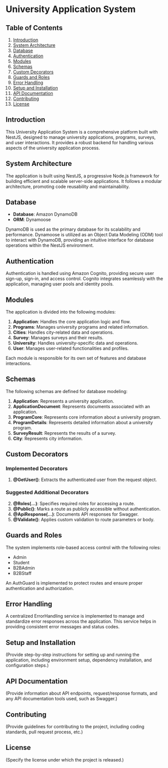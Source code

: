 # University Application System

## Table of Contents
1. [Introduction](#introduction)
2. [System Architecture](#system-architecture)
3. [Database](#database)
4. [Authentication](#authentication)
5. [Modules](#modules)
6. [Schemas](#schemas)
7. [Custom Decorators](#custom-decorators)
8. [Guards and Roles](#guards-and-roles)
9. [Error Handling](#error-handling)
10. [Setup and Installation](#setup-and-installation)
11. [API Documentation](#api-documentation)
12. [Contributing](#contributing)
13. [License](#license)

## Introduction

This University Application System is a comprehensive platform built with NestJS, designed to manage university applications, programs, surveys, and user interactions. It provides a robust backend for handling various aspects of the university application process.

## System Architecture

The application is built using NestJS, a progressive Node.js framework for building efficient and scalable server-side applications. It follows a modular architecture, promoting code reusability and maintainability.

## Database

- **Database**: Amazon DynamoDB
- **ORM**: Dynamoose

DynamoDB is used as the primary database for its scalability and performance. Dynamoose is utilized as an Object Data Modeling (ODM) tool to interact with DynamoDB, providing an intuitive interface for database operations within the NestJS environment.

## Authentication

Authentication is handled using Amazon Cognito, providing secure user sign-up, sign-in, and access control. Cognito integrates seamlessly with the application, managing user pools and identity pools.

## Modules

The application is divided into the following modules:

1. **Application**: Handles the core application logic and flow.
2. **Programs**: Manages university programs and related information.
3. **Cities**: Handles city-related data and operations.
4. **Survey**: Manages surveys and their results.
5. **University**: Handles university-specific data and operations.
6. **User**: Manages user-related functionalities and profiles.

Each module is responsible for its own set of features and database interactions.

## Schemas

The following schemas are defined for database modeling:

1. **Application**: Represents a university application.
2. **ApplicationDocument**: Represents documents associated with an application.
3. **ProgramCore**: Represents core information about a university program.
4. **ProgramDetails**: Represents detailed information about a university program.
5. **SurveyResult**: Represents the results of a survey.
6. **City**: Represents city information.

## Custom Decorators

### Implemented Decorators

1. **@GetUser()**: Extracts the authenticated user from the request object.

### Suggested Additional Decorators

2. **@Roles(...)**: Specifies required roles for accessing a route.
3. **@Public()**: Marks a route as publicly accessible without authentication.
4. **@ApiResponse(...)**: Documents API responses for Swagger.
5. **@Validate()**: Applies custom validation to route parameters or body.

## Guards and Roles

The system implements role-based access control with the following roles:

- Admin
- Student
- B2BAdmin
- B2BStaff

An AuthGuard is implemented to protect routes and ensure proper authentication and authorization.

## Error Handling

A centralized ErrorHandling service is implemented to manage and standardize error responses across the application. This service helps in providing consistent error messages and status codes.

## Setup and Installation

(Provide step-by-step instructions for setting up and running the application, including environment setup, dependency installation, and configuration steps.)

## API Documentation

(Provide information about API endpoints, request/response formats, and any API documentation tools used, such as Swagger.)

## Contributing

(Provide guidelines for contributing to the project, including coding standards, pull request process, etc.)

## License

(Specify the license under which the project is released.)
